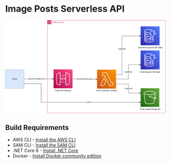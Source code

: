 # Image Posts Serverless API

![image posts design](./ImagePostsDesign.png)

## Build Requirements

* AWS CLI - [Install the AWS CLI](https://aws.amazon.com/cli/)
* SAM
  CLI - [Install the SAM CLI](https://docs.aws.amazon.com/serverless-application-model/latest/developerguide/serverless-sam-cli-install.html)
* .NET Core 8 - [Install .NET Core](https://www.microsoft.com/net/download)
* Docker - [Install Docker community edition](https://hub.docker.com/search/?type=edition&offering=community)
